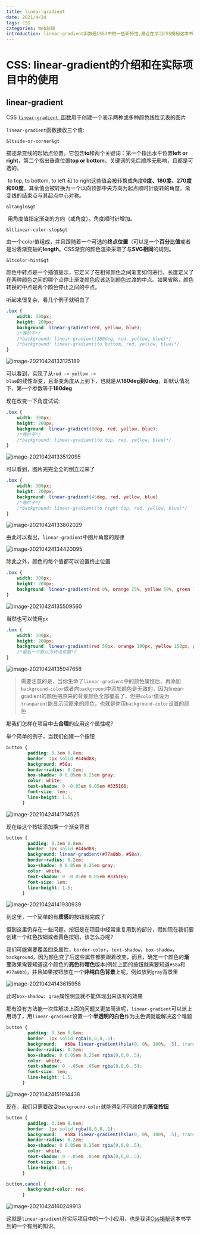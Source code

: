 ```yaml
---
title: linear-gradient
date: 2021/4/24
tags: CSS
categories: Web前端
introduction: linear-gradient函数是CSS3中的一些新特性,最近在学习CSS揭秘这本书中一开始就接触到了这个属性,以前接触的实在不多,CSS揭秘上对这两个属性的运用又让我大开眼界,于是写篇文章好好学习一下
---
```


# CSS: linear-gradient的介绍和在实际项目中的使用



## linear-gradient

CSS [<code>linear-gradient </code>](https://developer.mozilla.org/zh-CN/docs/Web/CSS/linear-gradient())函数用于创建一个表示两种或多种颜色线性见表的图片

<code>linear-gradient</code>函数接收三个值: 

<code>&ltside-or-corner&gt</code>

​	描述渐变线的起始点位置。它包含**to**和两个关键词：第一个指出水平位置**left or right**，第二个指出垂直位置**top or bottom**。关键词的先后顺序无影响，且都是可选的。

​	to top, to bottom, to left 和 to right这些值会被转换成角度**0度、180度、270度和90度**。其余值会被转换为一个以向顶部中央方向为起点顺时针旋转的角度。渐变线的结束点与其起点中心对称。

<code>&ltangle&gt</code>

​	用角度值指定渐变的方向（或角度）。角度顺时针增加。 

<code>&ltlinear-color-stop&gt</code>

​	由一个color值组成，并且跟随着一个可选的**终点位置**（可以是一个**百分比值**或者是沿着渐变轴的**length**。CSS渐变的颜色渲染采取了与**SVG相同**的规则。

<code>&ltcolor-hint&gt</code>

​	颜色中转点是一个插值提示，它定义了在相邻颜色之间渐变如何进行。长度定义了在两种颜色之间的哪个点停止渐变颜色应该达到颜色过渡的中点。如果省略，颜色转换的中点是两个颜色停止之间的中点。 

听起来很复杂，看几个例子就明白了

```css
.box {
    width: 300px;
    height: 200px;
    background: linear-gradient(red, yellow, blue);
    /*等价于*/
    /*background: linear-gradient(180deg, red, yellow, blue)*/
    /*background: linear-gradient(to bottom, red, yellow, blue)*/
}
```

![image-20210424133125189](../images/artical-image/image-20210424133125189.png)

可以看到，实现了从<code>red -> yellow -> blue</code>的线性渐变，且渐变角度从上到下，也就是从**180deg到0deg**，即默认情况下，第一个参数等于**180deg**

现在改变一下角度试试:

```css
.box {
    width: 300px;
    height: 200px;
    background: linear-gradient(0deg, red, yellow, blue);
    /*等价于*/
    /*background: linear-gradient(to top, red, yellow, blue)*/
}
```

![image-20210424133512095](../images/artical-image/image-20210424133512095.png)

可以看到，图片完完全全的倒立过来了

```css
.box {
    width: 300px;
    height: 200px;
    background: linear-gradient(45deg, red, yellow, blue)
    /*等价于*/
    /*background: linear-gradient(to right top, red, yellow, blue)*/
}
```
![image-20210424133802029](../images/artical-image/image-20210424133802029.png)

由此可以看出，<code>linear-gradient</code>中图片角度的规律

![image-20210424134420095](../images/artical-image/image-20210424134420095.png)

除此之外，颜色的每个值都可以设置终止位置

```css
.box {
    width: 300px;
    height: 200px;
    background: linear-gradient(red 0%, orange 25%, yellow 50%, green 75%, blue 100%)
}
```

![image-20210424135509560](../images/artical-image/image-20210424135509560.png)

当然也可以使用<code>px</code>

```css
.box {
    width: 300px;
    height: 200px;
    background: linear-gradient(red 50px, orange 100px, yellow 150px, green 180px, blue)
   	/*最后一个默认为终点位置*/
}
```

![image-20210424135947658](../images/artical-image/image-20210424135947658.png)

> 需要注意的是，当你生命了<code>linear-gradient</code>中的颜色属性后，再添加<code>background-color</code>或者向<code>background</code>中添加颜色是无效的，因为linear-gradient的颜色把原来的背景颜色全部覆盖了，但把<code>color</code>值设为<code>tranparent</code>能显示回原来的颜色，也就是你用<code>background-color</code>设置的颜色

那我们怎样在项目中去**合理**的应用这个属性呢?

举个简单的例子，当我们创建一个按钮

```css
button {
        padding: 0.3em 0.8em;
        border: 1px solid #446d88;
        background: #58a;
        border-radius: 0.2em;
        box-shadow: 0 0.05em 0.25em gray;
        color: white;
        text-shadow: 0 -0.05em 0.05em #335166;
        font-size: 1em;
        line-height: 1.5;
      }
```

![image-20210424141714525](../images/artical-image/image-20210424141714525.png)

现在给这个按钮添加换一个渐变背景
```css
button {
        padding: 0.3em 0.8em;
        border: 1px solid #446d88;
        background: linear-gradient(#77a0bb, #58a);
        border-radius: 0.2em;
        box-shadow: 0 0.05em 0.25em gray;
        color: white;
        text-shadow: 0 -0.05em 0.05em #335166;
        font-size: 1em;
        line-height: 1.5;
      }
```

![image-20210424141930939](/images/artical-image/image-20210424141930939.png)

到这里，一个简单的有**质感**的按钮就完成了

但到这里仍存在一些问题，按钮是在项目中经常重复用到的部分，假如现在我们要创建一个红色按钮或者黄色按钮，该怎么办呢?

我们可能需要覆盖四条属性，<code>border-color</code>，<code>text-shadow</code>，<code>box-shadow</code>，<code>background</code>，因为颜色变了后这些属性都要跟着改变，而且，确定一个颜色的**渐变**效果需要知道这个颜色的**亮色**和**暗色**版本(例如上面的按钮就需要知道<code>#58a</code>和<code>#77a0bb</code>)，并且如果按钮放在一个**非纯白色背景**上呢，例如放到<code>gray</code>背景里

![image-20210424143615958](../images/artical-image/image-20210424143615958.png)

此时<code>box-shadow: gray</code>属性明显就不能体现出来该有的效果

那有没有方法能一次性解决上面的问题又更加简洁呢，<code>linear-gradient</code>可以派上用场了，用<code>linear-gradient</code>设置一个**半透明的白色**作为主色调就能解决这个难题

```css
button {
        padding: 0.3em 0.8em;
        border: 1px solid rgba(0,0,0,.1);
        background:   #58a linear-gradient(hsla(0, 0%, 100%, .5), transparent);;
        border-radius: 0.2em;
        box-shadow: 0 0.05em 0.25em rgba(0,0,0,.5);
        color: white;
        text-shadow: 0 -.05em .05em rgba(0,0,0,.5);
        font-size: 1em;
        line-height: 1.5;
      }
```

![image-20210424151914438](../images/artical-image/image-20210424151914438.png)



现在，我们只需要改变<code>background-color</code>就能得到不同颜色的**渐变按钮**

```css
button {
        padding: 0.3em 0.8em;
        border: 1px solid rgba(0,0,0,.1);
        background:   #58a linear-gradient(hsla(0, 0%, 100%, .5), transparent);;
        border-radius: 0.2em;
        box-shadow: 0 0.05em 0.25em rgba(0,0,0,.5);
        color: white;
        text-shadow: 0 -.05em .05em rgba(0,0,0,.5);
        font-size: 1em;
        line-height: 1.5;
      }

button.cancel {
    	background-color: red;
	  }
```

![image-20210424160249913](../images/artical-image/image-20210424160249913.png)

这就是<code>linear-gradient</code>在实际项目中的一个小应用，也是我读[Css揭秘](https://www.ituring.com.cn/book/1695)这本书学到的一个有用的知识。



